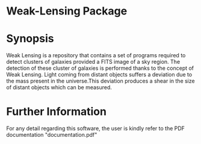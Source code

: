# Weak-Lensing Package

Synopsis
====================
Weak Lensing is a repository that contains a set of programs required to detect clusters of galaxies provided a FITS image of a sky region. The detection of these cluster of galaxies is performed thanks to the concept of Weak Lensing. Light coming from distant objects suffers a deviation due to the mass present in the universe.This deviation produces a shear in the size of distant objects which can be measured.

Further Information
====================
For any detail regarding this software, the user is kindly refer to the PDF documentation "documentation.pdf"



